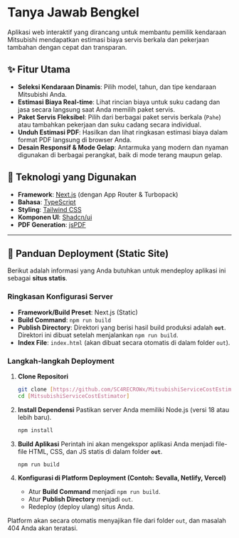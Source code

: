 # Tanya Jawab Bengkel

Aplikasi web interaktif yang dirancang untuk membantu pemilik kendaraan Mitsubishi mendapatkan estimasi biaya servis berkala dan pekerjaan tambahan dengan cepat dan transparan.

## ✨ Fitur Utama

- **Seleksi Kendaraan Dinamis**: Pilih model, tahun, dan tipe kendaraan Mitsubishi Anda.
- **Estimasi Biaya Real-time**: Lihat rincian biaya untuk suku cadang dan jasa secara langsung saat Anda memilih paket servis.
- **Paket Servis Fleksibel**: Pilih dari berbagai paket servis berkala (`Pahe`) atau tambahkan pekerjaan dan suku cadang secara individual.
- **Unduh Estimasi PDF**: Hasilkan dan lihat ringkasan estimasi biaya dalam format PDF langsung di browser Anda.
- **Desain Responsif & Mode Gelap**: Antarmuka yang modern dan nyaman digunakan di berbagai perangkat, baik di mode terang maupun gelap.

## 🚀 Teknologi yang Digunakan

- **Framework**: [Next.js](https://nextjs.org/) (dengan App Router & Turbopack)
- **Bahasa**: [TypeScript](https://www.typescriptlang.org/)
- **Styling**: [Tailwind CSS](https://tailwindcss.com/)
- **Komponen UI**: [Shadcn/ui](https://ui.shadcn.com/)
- **PDF Generation**: [jsPDF](https://github.com/parallax/jsPDF)

---

## 🔧 Panduan Deployment (Static Site)

Berikut adalah informasi yang Anda butuhkan untuk mendeploy aplikasi ini sebagai **situs statis**.

### Ringkasan Konfigurasi Server

*   **Framework/Build Preset**: Next.js (Static)
*   **Build Command**: `npm run build`
*   **Publish Directory**: Direktori yang berisi hasil build produksi adalah **`out`**. Direktori ini dibuat setelah menjalankan `npm run build`.
*   **Index File**: `index.html` (akan dibuat secara otomatis di dalam folder `out`).

### Langkah-langkah Deployment

1.  **Clone Repositori**
    ```bash
    git clone [https://github.com/SC4RECROWx/MitsubishiServiceCostEstimator.git]
    cd [MitsubishiServiceCostEstimator]
    ```

2.  **Install Dependensi**
    Pastikan server Anda memiliki Node.js (versi 18 atau lebih baru).
    ```bash
    npm install
    ```

3.  **Build Aplikasi**
    Perintah ini akan mengekspor aplikasi Anda menjadi file-file HTML, CSS, dan JS statis di dalam folder **`out`**.
    ```bash
    npm run build
    ```
4.  **Konfigurasi di Platform Deployment (Contoh: Sevalla, Netlify, Vercel)**
    - Atur **Build Command** menjadi `npm run build`.
    - Atur **Publish Directory** menjadi `out`.
    - Redeploy (deploy ulang) situs Anda.

Platform akan secara otomatis menyajikan file dari folder `out`, dan masalah 404 Anda akan teratasi.
